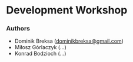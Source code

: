 # Development Workshop

### Authors

- Dominik Breksa (dominikbreksa@gmail.com)
- Miłosz Górlaczyk (...)
- Konrad Bodzioch (...)